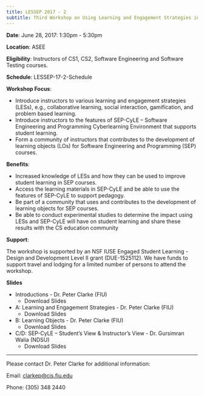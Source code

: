 ```yaml
---
title: LESSEP 2017 - 2
subtitle: Third Workshop on Using Learning and Engagement Strategies in Software Engineering and Programming Courses
---
```


**Date**: June 28, 2017: 1:30pm - 5:30pm

**Location**: ASEE

**Eligibility**: Instructors of CS1, CS2, Software Engineering and Software Testing courses.

**Schedule**: LESSEP-17-2-Schedule

**Workshop Focus**:

- Introduce instructors to various learning and engagement strategies (LESs), e.g., collaborative learning, social interaction, gamification, and problem based learning.
- Introduce instructors to the features of SEP-CyLE – Software Engineering and Programming Cyberlearning Environment that supports student learning.
- Form a community of instructors that contributes to the development of learning objects (LOs) for Software Engineering and Programming (SEP) courses.

**Benefits**:

- Increased knowledge of LESs and how they can be used to improve student learning in SEP courses.
- Access the learning materials in SEP-CyLE and be able to use the features of SEP-CyLE to support pedagogy.
- Be part of a community that uses and contributes to the development of learning objects for SEP courses.
- Be able to conduct experimental studies to determine the impact using LESs and SEP-CyLE will have on student learning and share these results with the CS education community

**Support**:

The workshop is supported by an NSF IUSE Engaged Student Learning - Design and Development Level II grant (DUE-1525112). We have funds to support travel and lodging for a limited number of persons to attend the workshop.

**Slides**

- Introductions - Dr. Peter Clarke (FIU)
	- Download Slides
- A: Learning and Engagement Strategies - Dr. Peter Clarke (FIU)
	- Download Slides
- B: Learning Objects - Dr. Peter Clarke (FIU)
	- Download Slides
- C/D: SEP-CyLE – Student’s View & Instructor’s View - Dr. Gursimran Walia (NDSU)
	- Download Slides

<hr />

Please contact Dr. Peter Clarke for additional information:

Email: clarkep@cis.fiu.edu

Phone: (305) 348 2440